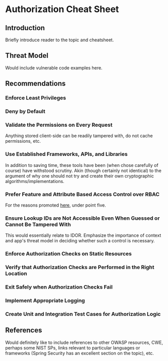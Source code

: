 # Authorization Cheat Sheet

## Introduction

Briefly introduce reader to the topic and cheatsheet.

## Threat Model

Would include vulnerable code examples here.

## Recommendations

### Enforce Least Privileges

### Deny by Default

### Validate the Permissions on Every Request

Anything stored client-side can be readily tampered with, do not cache permissions, etc.

### Use Established Frameworks, APIs, and Libraries

In addition to saving time, these tools have been (when chose carefully of course) have withstood scrutiny. Akin (though certainly not identical) to the argument of why one should not try and create their own cryptographic algorithms/implementations.

### Prefer Feature and Attribute Based Access Control over RBAC

For the reasons promoted [here](https://owasp.org/www-project-proactive-controls/v3/en/c7-enforce-access-controls), under point five.

### Ensure Lookup IDs are Not Accessible Even When Guessed or Cannot Be Tampered With

This would essentially relate to IDOR. Emphasize the importance of context and app's threat model in deciding whether such a control is necessary.

### Enforce Authorization Checks on Static Resources

### Verify that Authorization Checks are Performed in the Right Location

### Exit Safely when Authorization Checks Fail

### Implement Appropriate Logging

### Create Unit and Integration Test Cases for Authorization Logic

## References

Would definitely like to include references to other OWASP resources, CWE, perhaps some NIST SPs, links relevant to particular languages or frameworks (Spring Security has an excellent section on the topic), etc.
